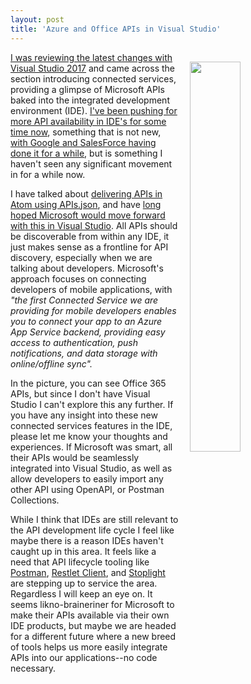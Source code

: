 ```yaml
---
layout: post
title: 'Azure and Office APIs in Visual Studio'
---
```

<p><img style="padding: 15px;" src="http://kinlane-productions.s3.amazonaws.com/api_evangelist_site/blog/screen_shot_2017_03_12_at_10.50.56_pm.png" alt="" width="40%" align="right" /></p>
<p><a href="https://blogs.msdn.microsoft.com/visualstudio/2017/03/07/visual-studio-2017-productivity-performance-and-partners/">I was reviewing the latest changes with Visual Studio 2017</a>&nbsp;and came across the section introducing connected services, providing a glimpse of Microsoft APIs baked into the integrated development environment (IDE). <a href="http://apievangelist.com/2011/06/18/integrated-development-environment-ide-for-apis/">I've been pushing for more API availability in IDE's for some time now</a>, something that is not new, <a href="http://apievangelist.com/2014/07/03/expanding-the-layer-of-api-discovery-from-within-the-developers-ide/">with Google and SalesForce having done it for a while</a>, but is something I haven't seen any significant movement in for a while now.</p>
<p>I have talked about <a href="http://apievangelist.com/2015/06/27/apisjson-driven-api-dictionaries-for-use-in-atom-ide-autocomplete-packages/">delivering APIs in Atom using APIs.json</a>, and have <a href="https://apievangelist.com/2014/08/19/bing-developer-assistant-for-visual-studio-delivers-relevant-api-code/">long hoped Microsoft would move forward with this in Visual Studio</a>. All APIs should be discoverable from within any IDE, it just makes sense as a frontline for API discovery, especially when we are talking about developers. Microsoft's approach focuses on connecting developers of&nbsp;mobile applications, with <em>"the first Connected Service we are providing for mobile developers enables you to connect your app to an Azure App Service backend, providing easy access to authentication, push notifications, and data storage with online/offline sync".</em></p>
<p><span>In the picture, you can see Office 365 APIs, but since I don't have Visual Studio I can't explore this any further. If you have any insight into these new connected services features in the IDE, please let me know your thoughts and experiences. If Microsoft was smart, all their APIs would be seamlessly integrated into Visual Studio, as well as allow developers to easily import any other API using OpenAPI, or Postman Collections.&nbsp;</span></p>
<p>While I think that IDEs are still relevant to the API development life cycle I feel like maybe there is a reason IDEs haven't caught up in this area. It feels like a need that API lifecycle tooling like <a href="http://getpostman.com">Postman</a>,&nbsp;<a href="https://restlet.com/modules/client/">Restlet Client</a>, and <a href="http://stoplight.io">Stoplight</a> are stepping up to service the area. Regardless I will keep an eye on. It seems likno-braineriner for Microsoft to make their APIs available via their own IDE products, but maybe we are headed for a different future where a new breed of tools helps us more easily integrate APIs into our applications--no code necessary.</p>